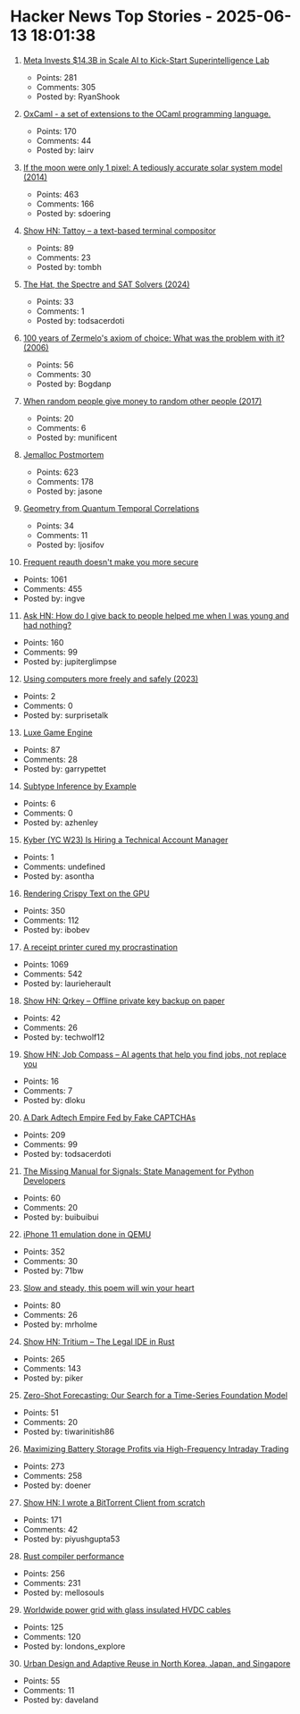 # Hacker News Top Stories - 2025-06-13 18:01:38

1. [Meta Invests $14.3B in Scale AI to Kick-Start Superintelligence Lab](https://www.nytimes.com/2025/06/12/technology/meta-scale-ai.html)
   - Points: 281
   - Comments: 305
   - Posted by: RyanShook

2. [OxCaml - a set of extensions to the OCaml programming language.](https://oxcaml.org/)
   - Points: 170
   - Comments: 44
   - Posted by: lairv

3. [If the moon were only 1 pixel: A tediously accurate solar system model (2014)](https://joshworth.com/dev/pixelspace/pixelspace_solarsystem.html)
   - Points: 463
   - Comments: 166
   - Posted by: sdoering

4. [Show HN: Tattoy – a text-based terminal compositor](https://tattoy.sh)
   - Points: 89
   - Comments: 23
   - Posted by: tombh

5. [The Hat, the Spectre and SAT Solvers (2024)](https://www.nhatcher.com/post/on-hats-and-sats/)
   - Points: 33
   - Comments: 1
   - Posted by: todsacerdoti

6. [100 years of Zermelo's axiom of choice: What was the problem with it? (2006)](https://research.mietek.io/mi.MartinLof2006.html)
   - Points: 56
   - Comments: 30
   - Posted by: Bogdanp

7. [When random people give money to random other people (2017)](https://quomodocumque.wordpress.com/2017/06/27/when-random-people-give-money-to-random-other-people/)
   - Points: 20
   - Comments: 6
   - Posted by: munificent

8. [Jemalloc Postmortem](https://jasone.github.io/2025/06/12/jemalloc-postmortem/)
   - Points: 623
   - Comments: 178
   - Posted by: jasone

9. [Geometry from Quantum Temporal Correlations](https://arxiv.org/abs/2502.13293)
   - Points: 34
   - Comments: 11
   - Posted by: ljosifov

10. [Frequent reauth doesn't make you more secure](https://tailscale.com/blog/frequent-reath-security)
   - Points: 1061
   - Comments: 455
   - Posted by: ingve

11. [Ask HN: How do I give back to people helped me when I was young and had nothing?](undefined)
   - Points: 160
   - Comments: 99
   - Posted by: jupiterglimpse

12. [Using computers more freely and safely (2023)](https://akkartik.name/freewheeling/)
   - Points: 2
   - Comments: 0
   - Posted by: surprisetalk

13. [Luxe Game Engine](https://luxeengine.com/)
   - Points: 87
   - Comments: 28
   - Posted by: garrypettet

14. [Subtype Inference by Example](https://blog.polybdenum.com/2020/07/04/subtype-inference-by-example-part-1-introducing-cubiml.html)
   - Points: 6
   - Comments: 0
   - Posted by: azhenley

15. [Kyber (YC W23) Is Hiring a Technical Account Manager](https://www.ycombinator.com/companies/kyber/jobs/5kSq3Jd-technical-account-manager-tam)
   - Points: 1
   - Comments: undefined
   - Posted by: asontha

16. [Rendering Crispy Text on the GPU](https://osor.io/text)
   - Points: 350
   - Comments: 112
   - Posted by: ibobev

17. [A receipt printer cured my procrastination](https://www.laurieherault.com/articles/a-thermal-receipt-printer-cured-my-procrastination)
   - Points: 1069
   - Comments: 542
   - Posted by: laurieherault

18. [Show HN: Qrkey – Offline private key backup on paper](https://github.com/Techwolf12/qrkey)
   - Points: 42
   - Comments: 26
   - Posted by: techwolf12

19. [Show HN: Job Compass – AI agents that help you find jobs, not replace you](https://jobcompass.ai/)
   - Points: 16
   - Comments: 7
   - Posted by: dloku

20. [A Dark Adtech Empire Fed by Fake CAPTCHAs](https://krebsonsecurity.com/2025/06/inside-a-dark-adtech-empire-fed-by-fake-captchas/)
   - Points: 209
   - Comments: 99
   - Posted by: todsacerdoti

21. [The Missing Manual for Signals: State Management for Python Developers](https://bui.app/the-missing-manual-for-signals-state-management-for-python-developers/)
   - Points: 60
   - Comments: 20
   - Posted by: buibuibui

22. [iPhone 11 emulation done in QEMU](https://github.com/ChefKissInc/QEMUAppleSilicon)
   - Points: 352
   - Comments: 30
   - Posted by: 71bw

23. [Slow and steady, this poem will win your heart](https://www.nytimes.com/interactive/2025/06/12/books/kay-ryan-turtle-poem.html)
   - Points: 80
   - Comments: 26
   - Posted by: mrholme

24. [Show HN: Tritium – The Legal IDE in Rust](https://tritium.legal/preview)
   - Points: 265
   - Comments: 143
   - Posted by: piker

25. [Zero-Shot Forecasting: Our Search for a Time-Series Foundation Model](https://www.parseable.com/blog/zero-shot-forecasting)
   - Points: 51
   - Comments: 20
   - Posted by: tiwarinitish86

26. [Maximizing Battery Storage Profits via High-Frequency Intraday Trading](https://arxiv.org/abs/2504.06932)
   - Points: 273
   - Comments: 258
   - Posted by: doener

27. [Show HN: I wrote a BitTorrent Client from scratch](https://github.com/piyushgupta53/go-torrent-client)
   - Points: 171
   - Comments: 42
   - Posted by: piyushgupta53

28. [Rust compiler performance](https://kobzol.github.io/rust/rustc/2025/06/09/why-doesnt-rust-care-more-about-compiler-performance.html)
   - Points: 256
   - Comments: 231
   - Posted by: mellosouls

29. [Worldwide power grid with glass insulated HVDC cables](https://omattos.com/2025/06/12/glass-hvdc-cables.html)
   - Points: 125
   - Comments: 120
   - Posted by: londons_explore

30. [Urban Design and Adaptive Reuse in North Korea, Japan, and Singapore](https://www.governance.fyi/p/adaptive-reuse-across-asia-singapores)
   - Points: 55
   - Comments: 11
   - Posted by: daveland

